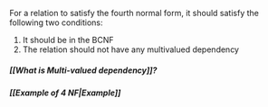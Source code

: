 For a relation to satisfy the fourth normal form, it should satisfy the following two conditions:
1. It should be in the BCNF
2. The relation should not have any multivalued dependency
##### [[What is Multi-valued dependency]]?
##### [[Example of 4 NF|Example]]
